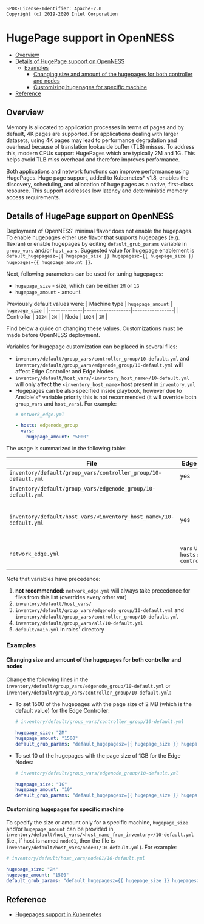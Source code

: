 ```text
SPDX-License-Identifier: Apache-2.0
Copyright (c) 2019-2020 Intel Corporation
```
<!-- omit in toc -->
# HugePage support in OpenNESS
- [Overview](#overview)
- [Details of HugePage support on OpenNESS](#details-of-hugepage-support-on-openness)
  - [Examples](#examples)
    - [Changing size and amount of the hugepages for both controller and nodes](#changing-size-and-amount-of-the-hugepages-for-both-controller-and-nodes)
    - [Customizing hugepages for specific machine](#customizing-hugepages-for-specific-machine)
- [Reference](#reference)

## Overview

Memory is allocated to application processes in terms of pages and by default, 4K pages are supported. For applications dealing with larger datasets, using 4K pages may lead to performance degradation and overhead because of translation lookaside buffer (TLB) misses. To address this, modern CPUs support HugePages which are typically 2M and 1G. This helps avoid TLB miss overhead and therefore improves performance.

Both applications and network functions can improve performance using HugePages. Huge page support, added to Kubernetes\* v1.8, enables the discovery, scheduling, and allocation of huge pages as a native, first-class resource. This support addresses low latency and deterministic memory access requirements.

## Details of HugePage support on OpenNESS

Deployment of OpenNESS' minimal flavor does not enable the hugepages.
To enable hugepages either use flavor that supports hugepages (e.g. flexran) or enable hugepages by editing `default_grub_params` variable in `group_vars` and/or `host_vars`. Suggested value for hugepage enablement is `default_hugepagesz={{ hugepage_size }} hugepagesz={{ hugepage_size }} hugepages={{ hugepage_amount }}`.

Next, following parameters can be used for tuning hugepages:
* `hugepage_size` - size, which can be either `2M` or `1G`
* `hugepage_amount` - amount

Previously default values were:
| Machine type | `hugepage_amount` | `hugepage_size` |
|--------------|-------------------|-----------------|
| Controller   | `1024`            | `2M`            |
| Node         | `1024`            | `2M`            |

Find below a guide on changing these values. Customizations must be made before OpenNESS deployment.

Variables for hugepage customization can be placed in several files:
* `inventory/default/group_vars/controller_group/10-default.yml` and `inventory/default/group_vars/edgenode_group/10-default.yml` will affect Edge Controller and Edge Nodes
* `inventory/default/host_vars/<inventory_host_name>/10-default.yml` will only affect the `<inventory_host_name>` host present in `inventory.yml`
* Hugepages can be also specified inside playbook, however due to Ansible's\* variable priority this is not recommended (it will override both `group_vars` and `host_vars`). For example:
  ```yaml
  # network_edge.yml

  - hosts: edgenode_group
    vars:
      hugepage_amount: "5000"
  ```
The usage is summarized in the following table:

| File                                                               | Edge Controller                        | Edge Node                                         | Comment                                                                         |
|--------------------------------------------------------------------|----------------------------------------|---------------------------------------------------|---------------------------------------------------------------------------------|
| `inventory/default/group_vars/controller_group/10-default.yml`     | yes                                    |                                                   |                                                                                 |
| `inventory/default/group_vars/edgenode_group/10-default.yml`       |                                        | yes - every node                                  |                                                                                 |
| `inventory/default/host_vars/<inventory_host_name>/10-default.yml` | yes                                    | yes                                               | affects machine specified in `inventory.yml` with name  `<inventory_host_name>` |
| `network_edge.yml`                                                 | `vars` under `hosts: controller_group` | `vars` under `hosts: edgenode_group` - every node | not recommended                                                                 |

Note that variables have precedence:
1. **not recommended:** `network_edge.yml` will always take precedence for files from this list (overrides every other var)
2. `inventory/default/host_vars/`
3. `inventory/default/group_vars/edgenode_group/10-default.yml` and `inventory/default/group_vars/controller_group/10-default.yml`
4. `inventory/default/group_vars/all/10-default.yml`
5. `default/main.yml` in roles' directory


### Examples

#### Changing size and amount of the hugepages for both controller and nodes
Change the following lines in the `inventory/default/group_vars/edgenode_group/10-default.yml` or `inventory/default/group_vars/controller_group/10-default.yml`:
* To set 1500 of the hugepages with the page size of 2 MB (which is the default value) for the Edge Controller:
  ```yaml
  # inventory/default/group_vars/controller_group/10-default.yml

  hugepage_size: "2M"
  hugepage_amount: "1500"
  default_grub_params: "default_hugepagesz={{ hugepage_size }} hugepagesz={{ hugepage_size }} hugepages={{ hugepage_amount }}"
  ```

* To set 10 of the hugepages with the page size of 1GB for the Edge Nodes:
  ```yaml
  # inventory/default/group_vars/edgenode_group/10-default.yml

  hugepage_size: "1G"
  hugepage_amount: "10"
  default_grub_params: "default_hugepagesz={{ hugepage_size }} hugepagesz={{ hugepage_size }} hugepages={{ hugepage_amount }}"
  ```

#### Customizing hugepages for specific machine
To specify the size or amount only for a specific machine, `hugepage_size` and/or `hugepage_amount` can be provided in `inventory/default/host_vars/<host_name_from_inventory>/10-default.yml` (i.e., if host is named `node01`, then the file is `inventory/default/host_vars/node01/10-default.yml`). For example:
```yaml
# inventory/default/host_vars/node01/10-default.yml

hugepage_size: "2M"
hugepage_amount: "1500"
default_grub_params: "default_hugepagesz={{ hugepage_size }} hugepagesz={{ hugepage_size }} hugepages={{ hugepage_amount }}"
```

## Reference
- [Hugepages support in Kubernetes](https://kubernetes.io/docs/tasks/manage-hugepages/scheduling-hugepages/)
